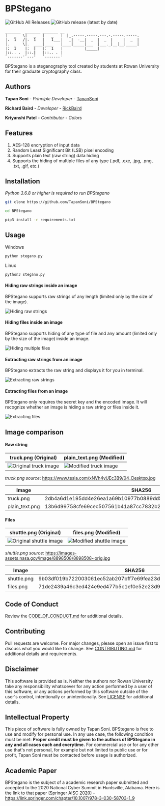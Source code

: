 # BPStegano
![GitHub All Releases](https://img.shields.io/github/downloads/TapanSoni/BPStegano/total?style=for-the-badge)
![GitHub release (latest by date)](https://img.shields.io/github/v/release/TapanSoni/BPStegano?style=for-the-badge)
```
_______  _______ _______ __
|   _   \|   _   |   _   |  |_.-----.-----.---.-.-----.-----.
|.  1   /|.  1   |   1___|   _|  -__|  _  |  _  |     |  _  |
|.  _   \|.  ____|____   |____|_____|___  |___._|__|__|_____|
|:  1    |:  |   |:  1   |          |_____|
|::.. .  |::.|   |::.. . |
`-------'`---'   `-------'
```

BPStegano is a steganography tool created by students at Rowan University for their graduate cryptography class.

## Authors
**Tapan Soni** - *Principle Developer* - [TapanSoni](https://github.com/TapanSoni)

**Richard Baird** - *Developer* - [RickBaird](https://github.com/RickBaird)

**Kriyanshi Patel** - *Contributor - Colors*

## Features
1) AES-128 encryption of input data
2) Random Least Significant Bit (LSB) pixel encoding
3) Supports plain text (raw string) data hiding
4) Supports the hiding of multiple files of any type (.pdf, .exe, .jpg, .png, .txt, .gif, etc.)

## Installation

*Python 3.6.8 or higher is required to run BPStegano*


```bash
git clone https://github.com/TapanSoni/BPStegano

cd BPStegano

pip3 install -r requirements.txt
```


## Usage

Windows

```python
python stegano.py
```

Linux
```python
python3 stegano.py
```

#### Hiding raw strings inside an image

BPStegano supports raw strings of any length (limited only by the size of the image).

![Hiding raw strings](Demo/plain_text.gif)

#### Hiding files inside an image

BPStegano supports hiding of any type of file and any amount (limited only by the size of the image) inside an image.

![Hiding multiple files](Demo/files.gif)

#### Extracting raw strings from an image

BPStegano extracts the raw string and displays it for you in terminal.

![Extracting raw strings](Demo/extract_plain_text.gif)

#### Extracting files from an image

BPStegano only requires the secret key and the encoded image. It will recognize whether an image is hiding a raw string or files inside it.

![Extracting files](Demo/extract_files.gif)

## Image comparison

#### Raw string

|truck.png (Original)|plain_text.png (Modified)|
|--------------------|-------------------------|
|![Original truck image](Demo/truck.png)|![Modified truck image](Demo/plain_text.png)|

*truck.png source*: https://www.tesla.com/xNVh4yUEc3B9/04_Desktop.jpg

|Image|SHA256|
|----------|------|
|truck.png|2db4a6d1e195dd4e26ea1a69b10977b0889dd5e48db30ddd3fd77d70dfd6eb9f|
|plain_text.png|13b6d99758cfe69cec507561b41a87cc7832b2339bfdcdac15f74a9bde7fd489|


#### Files

|shuttle.png (Original)|files.png (Modified)|
|--------------------|-------------------------|
|![Original shuttle image](Demo/shuttle.png)|![Modified shuttle image](Demo/files.png)|

*shuttle.png source*: https://images-assets.nasa.gov/image/8898508/8898508~orig.jpg

|Image|SHA256|
|----------|------|
|shuttle.png|9b03df019b722003061ec52ab207bff7e69fea23d42b62765ce8d4820d122f70|
|files.png|71de2439a46c3ed424e9ed477b5c1ef0e52e23d9bafbf615511033085cd0f13e|

## Code of Conduct
Review the [CODE_OF_CONDUCT.md](CODE_OF_CONDUCT.md) for additional details.

## Contributing
Pull requests are welcome. For major changes, please open an issue first to discuss what you would like to change. See [CONTRIBUTING.md](CONTRIBUTING.md) for additional details and requirements.

## Disclaimer
This software is provided as is. Neither the authors nor Rowan University take any responsibility whatsoever for any action performed by a user of this software, or any actions performed by this software outside of the user's control, intentionally or unintentionally. See [LICENSE](LICENSE) for additional details.

## Intellectual Property
This piece of software is fully owned by Tapan Soni. BPStegano is free to use and modify for personal use. In any use case, the following condition must be met: **Proper credit must be given to the authors of BPStegano in any and all cases each and everytime.** For commercial use or for any other use that's not personal, for example but not limited to public use or for profit, Tapan Soni must be contacted before usage is authorized.

## Academic Paper
BPStegano is the subject of a academic research paper submitted and accepted to the 2020 National Cyber Summit in Huntsville, Alabama.
Here is the link to that paper (Springer AISC 2020) - https://link.springer.com/chapter/10.1007/978-3-030-58703-1_9
